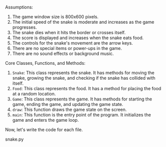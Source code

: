 Assumptions:
1. The game window size is 800x600 pixels.
2. The initial speed of the snake is moderate and increases as the game progresses.
3. The snake dies when it hits the border or crosses itself.
4. The score is displayed and increases when the snake eats food.
5. The controls for the snake's movement are the arrow keys.
6. There are no special items or power-ups in the game.
7. There are no sound effects or background music.

Core Classes, Functions, and Methods:
1. `Snake`: This class represents the snake. It has methods for moving the snake, growing the snake, and checking if the snake has collided with itself.
2. `Food`: This class represents the food. It has a method for placing the food at a random location.
3. `Game`: This class represents the game. It has methods for starting the game, ending the game, and updating the game state.
4. `draw`: This function draws the game state on the screen.
5. `main`: This function is the entry point of the program. It initializes the game and enters the game loop.

Now, let's write the code for each file.

snake.py
